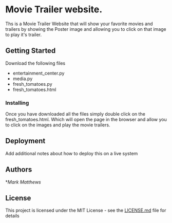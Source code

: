 # Movie Trailer website.

Ths is a Movie Trailer Website that will show your favorite movies and trailers by showing the Poster image and allowing you to click on that image to play it's trailer.

## Getting Started

Download the following files 

* entertainment_center.py
* media.py
* fresh_tomatoes.py 
* fresh_tomatoes.html

### Installing

Once you have downloaded all the files simply double click on the fresh_tomatoes.html. Which will open the page in the browser and allow you to click on the images and play the movie trailers.

## Deployment

Add additional notes about how to deploy this on a live system

## Authors

**Mark Matthews*

## License

This project is licensed under the MIT License - see the [LICENSE.md](LICENSE.md) file for details
